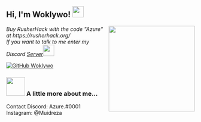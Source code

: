 <h2> Hi, I'm Woklywo! <img src="https://user-images.githubusercontent.com/95560572/144756873-6d686a1c-6261-4d58-8d5b-8171f3fecb7a.gif" width="30"></h2>
<img align='right' src="https://user-images.githubusercontent.com/95560572/144756844-61536797-9e90-4978-a072-295778a9a6f3.gif" width="230">
<p><em>Buy RusherHack with the code "Azure" at https://rusherhack.org/ 
</br>If you want to talk to me enter my Discord <a href="https://discord.gg/jordan">Server</a><img src="https://media.giphy.com/media/WUlplcMpOCEmTGBtBW/giphy.gif" width="30"> 
</em></p>


[![GitHub Woklywo](https://img.shields.io/github/followers/woklywo?label=follow&style=social)](https://github.com/woklywo)


### <img src="https://user-images.githubusercontent.com/95560572/144756524-bad20ed8-38ca-4071-88a2-62b0ad9958cc.gif" width="50"> A little more about me...  


 Contact
Discord: Azure.#0001
Instagram: @Muidreza





